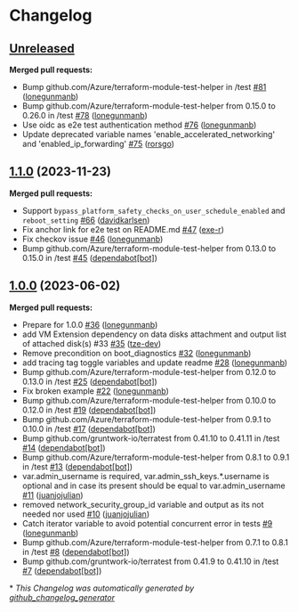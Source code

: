 # Changelog

## [Unreleased](https://github.com/Azure/terraform-azurerm-virtual-machine/tree/HEAD)

**Merged pull requests:**

- Bump github.com/Azure/terraform-module-test-helper in /test [\#81](https://github.com/Azure/terraform-azurerm-virtual-machine/pull/81) ([lonegunmanb](https://github.com/lonegunmanb))
- Bump github.com/Azure/terraform-module-test-helper from 0.15.0 to 0.26.0 in /test [\#78](https://github.com/Azure/terraform-azurerm-virtual-machine/pull/78) ([lonegunmanb](https://github.com/lonegunmanb))
- Use oidc as e2e test authentication method [\#76](https://github.com/Azure/terraform-azurerm-virtual-machine/pull/76) ([lonegunmanb](https://github.com/lonegunmanb))
- Update deprecated variable names 'enable\_accelerated\_networking' and 'enabled\_ip\_forwarding' [\#75](https://github.com/Azure/terraform-azurerm-virtual-machine/pull/75) ([rorsgo](https://github.com/rorsgo))

## [1.1.0](https://github.com/Azure/terraform-azurerm-virtual-machine/tree/1.1.0) (2023-11-23)

**Merged pull requests:**

- Support `bypass_platform_safety_checks_on_user_schedule_enabled` and `reboot_setting` [\#66](https://github.com/Azure/terraform-azurerm-virtual-machine/pull/66) ([davidkarlsen](https://github.com/davidkarlsen))
- Fix anchor link for e2e test on README.md [\#47](https://github.com/Azure/terraform-azurerm-virtual-machine/pull/47) ([exe-r](https://github.com/exe-r))
- Fix checkov issue [\#46](https://github.com/Azure/terraform-azurerm-virtual-machine/pull/46) ([lonegunmanb](https://github.com/lonegunmanb))
- Bump github.com/Azure/terraform-module-test-helper from 0.13.0 to 0.15.0 in /test [\#45](https://github.com/Azure/terraform-azurerm-virtual-machine/pull/45) ([dependabot[bot]](https://github.com/apps/dependabot))

## [1.0.0](https://github.com/Azure/terraform-azurerm-virtual-machine/tree/1.0.0) (2023-06-02)

**Merged pull requests:**

- Prepare for 1.0.0 [\#36](https://github.com/Azure/terraform-azurerm-virtual-machine/pull/36) ([lonegunmanb](https://github.com/lonegunmanb))
- add VM Extension dependency on data disks attachment and output list of attached disk\(s\) \#33 [\#35](https://github.com/Azure/terraform-azurerm-virtual-machine/pull/35) ([tze-dev](https://github.com/tze-dev))
- Remove precondition on boot\_diagnostics [\#32](https://github.com/Azure/terraform-azurerm-virtual-machine/pull/32) ([lonegunmanb](https://github.com/lonegunmanb))
- add tracing tag toggle variables and update readme [\#28](https://github.com/Azure/terraform-azurerm-virtual-machine/pull/28) ([lonegunmanb](https://github.com/lonegunmanb))
- Bump github.com/Azure/terraform-module-test-helper from 0.12.0 to 0.13.0 in /test [\#25](https://github.com/Azure/terraform-azurerm-virtual-machine/pull/25) ([dependabot[bot]](https://github.com/apps/dependabot))
- Fix broken example [\#22](https://github.com/Azure/terraform-azurerm-virtual-machine/pull/22) ([lonegunmanb](https://github.com/lonegunmanb))
- Bump github.com/Azure/terraform-module-test-helper from 0.10.0 to 0.12.0 in /test [\#19](https://github.com/Azure/terraform-azurerm-virtual-machine/pull/19) ([dependabot[bot]](https://github.com/apps/dependabot))
- Bump github.com/Azure/terraform-module-test-helper from 0.9.1 to 0.10.0 in /test [\#17](https://github.com/Azure/terraform-azurerm-virtual-machine/pull/17) ([dependabot[bot]](https://github.com/apps/dependabot))
- Bump github.com/gruntwork-io/terratest from 0.41.10 to 0.41.11 in /test [\#14](https://github.com/Azure/terraform-azurerm-virtual-machine/pull/14) ([dependabot[bot]](https://github.com/apps/dependabot))
- Bump github.com/Azure/terraform-module-test-helper from 0.8.1 to 0.9.1 in /test [\#13](https://github.com/Azure/terraform-azurerm-virtual-machine/pull/13) ([dependabot[bot]](https://github.com/apps/dependabot))
- var.admin\_username is required, var.admin\_ssh\_keys.\*.username is optional and in case its present should be equal to var.admin\_username [\#11](https://github.com/Azure/terraform-azurerm-virtual-machine/pull/11) ([juanjojulian](https://github.com/juanjojulian))
- removed network\_security\_group\_id variable and output as its not needed nor used [\#10](https://github.com/Azure/terraform-azurerm-virtual-machine/pull/10) ([juanjojulian](https://github.com/juanjojulian))
- Catch iterator variable to avoid potential concurrent error in tests [\#9](https://github.com/Azure/terraform-azurerm-virtual-machine/pull/9) ([lonegunmanb](https://github.com/lonegunmanb))
- Bump github.com/Azure/terraform-module-test-helper from 0.7.1 to 0.8.1 in /test [\#8](https://github.com/Azure/terraform-azurerm-virtual-machine/pull/8) ([dependabot[bot]](https://github.com/apps/dependabot))
- Bump github.com/gruntwork-io/terratest from 0.41.9 to 0.41.10 in /test [\#7](https://github.com/Azure/terraform-azurerm-virtual-machine/pull/7) ([dependabot[bot]](https://github.com/apps/dependabot))



\* *This Changelog was automatically generated by [github_changelog_generator](https://github.com/github-changelog-generator/github-changelog-generator)*
